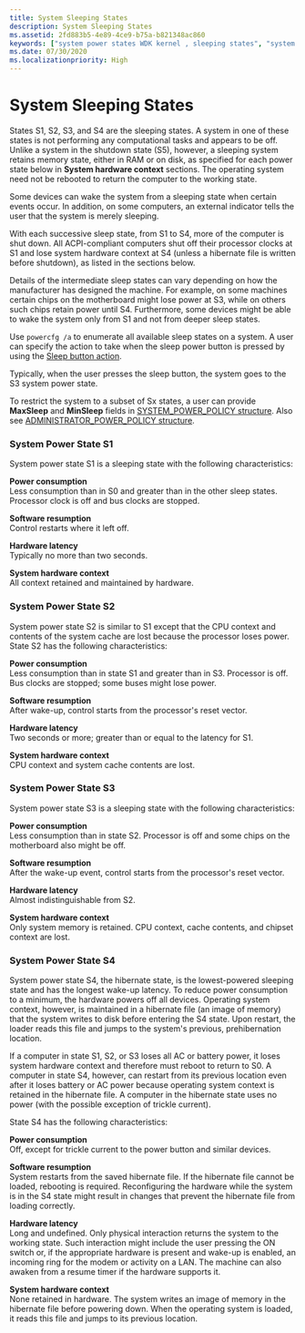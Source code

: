 ```yaml
---
title: System Sleeping States
description: System Sleeping States
ms.assetid: 2fd883b5-4e89-4ce9-b75a-b821348ac860
keywords: ["system power states WDK kernel , sleeping states", "system sleeping states WDK power management", "sleeping states WDK power management", "S1 WDK power management", "S2 WDK power management", "S3 WDK power management", "S4 WDK power management", "software resumption WDK power management", "resumption WDK power management", "hardware latency WDK power management", "system hardware context WDK power management", "hardware context WDK power management", "context WDK power management", "latency WDK power management"]
ms.date: 07/30/2020
ms.localizationpriority: High
---
```


# System Sleeping States





States S1, S2, S3, and S4 are the sleeping states. A system in one of these states is not performing any computational tasks and appears to be off. Unlike a system in the shutdown state (S5), however, a sleeping system retains memory state, either in RAM or on disk, as specified for each power state below in **System hardware context** sections. The operating system need not be rebooted to return the computer to the working state.

Some devices can wake the system from a sleeping state when certain events occur. In addition, on some computers, an external indicator tells the user that the system is merely sleeping.

With each successive sleep state, from S1 to S4, more of the computer is shut down. All ACPI-compliant computers shut off their processor clocks at S1 and lose system hardware context at S4 (unless a hibernate file is written before shutdown), as listed in the sections below.

Details of the intermediate sleep states can vary depending on how the manufacturer has designed the machine. For example, on some machines certain chips on the motherboard might lose power at S3, while on others such chips retain power until S4. Furthermore, some devices might be able to wake the system only from S1 and not from deeper sleep states.

Use `powercfg /a` to enumerate all available sleep states on a system. A user can specify the action to take when the sleep power button is pressed by using the [Sleep button action](/windows-hardware/customize/power-settings/power-button-and-lid-settings-sleep-button-action).

Typically, when the user presses the sleep button, the system goes to the S3 system power state.

To restrict the system to a subset of Sx states, a user can provide **MaxSleep** and **MinSleep** fields in [SYSTEM_POWER_POLICY structure](/windows/win32/api/winnt/ns-winnt-system_power_policy). Also see [ADMINISTRATOR_POWER_POLICY structure](/windows/win32/api/winnt/ns-winnt-administrator_power_policy). 

### System Power State S1

System power state S1 is a sleeping state with the following characteristics:

<a href="" id="power-consumption"></a>**Power consumption**  
Less consumption than in S0 and greater than in the other sleep states. Processor clock is off and bus clocks are stopped.

<a href="" id="software-resumption"></a>**Software resumption**  
Control restarts where it left off.

<a href="" id="hardware-latency"></a>**Hardware latency**  
Typically no more than two seconds.

<a href="" id="system-hardware-context"></a>**System hardware context**  
All context retained and maintained by hardware.

### System Power State S2

System power state S2 is similar to S1 except that the CPU context and contents of the system cache are lost because the processor loses power. State S2 has the following characteristics:

<a href="" id="power-consumption"></a>**Power consumption**  
Less consumption than in state S1 and greater than in S3. Processor is off. Bus clocks are stopped; some buses might lose power.

<a href="" id="software-resumption"></a>**Software resumption**  
After wake-up, control starts from the processor's reset vector.

<a href="" id="hardware-latency"></a>**Hardware latency**  
Two seconds or more; greater than or equal to the latency for S1.

<a href="" id="system-hardware-context"></a>**System hardware context**  
CPU context and system cache contents are lost.

### System Power State S3

System power state S3 is a sleeping state with the following characteristics:

<a href="" id="power-consumption"></a>**Power consumption**  
Less consumption than in state S2. Processor is off and some chips on the motherboard also might be off.

<a href="" id="software-resumption"></a>**Software resumption**  
After the wake-up event, control starts from the processor's reset vector.

<a href="" id="hardware-latency"></a>**Hardware latency**  
Almost indistinguishable from S2.

<a href="" id="system-hardware-context"></a>**System hardware context**  
Only system memory is retained. CPU context, cache contents, and chipset context are lost.

### System Power State S4

System power state S4, the hibernate state, is the lowest-powered sleeping state and has the longest wake-up latency. To reduce power consumption to a minimum, the hardware powers off all devices. Operating system context, however, is maintained in a hibernate file (an image of memory) that the system writes to disk before entering the S4 state. Upon restart, the loader reads this file and jumps to the system's previous, prehibernation location.

If a computer in state S1, S2, or S3 loses all AC or battery power, it loses system hardware context and therefore must reboot to return to S0. A computer in state S4, however, can restart from its previous location even after it loses battery or AC power because operating system context is retained in the hibernate file. A computer in the hibernate state uses no power (with the possible exception of trickle current).

State S4 has the following characteristics:

<a href="" id="power-consumption"></a>**Power consumption**  
Off, except for trickle current to the power button and similar devices.

<a href="" id="software-resumption"></a>**Software resumption**  
System restarts from the saved hibernate file. If the hibernate file cannot be loaded, rebooting is required. Reconfiguring the hardware while the system is in the S4 state might result in changes that prevent the hibernate file from loading correctly.

<a href="" id="hardware-latency"></a>**Hardware latency**  
Long and undefined. Only physical interaction returns the system to the working state. Such interaction might include the user pressing the ON switch or, if the appropriate hardware is present and wake-up is enabled, an incoming ring for the modem or activity on a LAN. The machine can also awaken from a resume timer if the hardware supports it.

<a href="" id="system-hardware-context"></a>**System hardware context**  
None retained in hardware. The system writes an image of memory in the hibernate file before powering down. When the operating system is loaded, it reads this file and jumps to its previous location.

 

